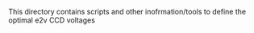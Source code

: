 This directory contains scripts and other inofrmation/tools to define the optimal e2v CCD voltages 
